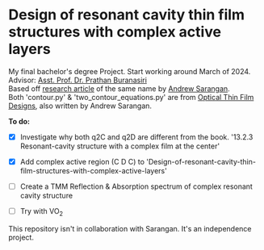 # Design of resonant cavity thin film structures with complex active layers
My final bachelor's degree Project. Start working around March of 2024.<br/>
Advisor: [Asst. Prof. Dr. Prathan Buranasiri](https://www.researchgate.net/profile/Prathan-Buranasiri)<br/>
Based off [research article](https://doi.org/10.1364/JOSAB.404894) of the same name by [Andrew Sarangan](https://udayton.edu/directory/engineering/electrooptics_grad/sarangan_andrew.php). <br/>
Both 'contour.py' & 'two_contour_equations.py' are from [Optical Thin Film Designs](https://doi.org/10.1201/9780429423352), also written by Andrew Sarangan.


<b>To do:</b>
- [x] Investigate why both q2C and q2D are different from the book. '13.2.3 Resonant-cavity structure with a complex film at the center'
- [x] Add complex active region (C D C) to 'Design-of-resonant-cavity-thin-film-structures-with-complex-active-layers'
- [ ] Create a TMM Reflection & Absorption spectrum of complex resonant cavity structure
- [ ] Try with VO<sub>2</sub>


This repository isn't in collaboration with Sarangan. It's an independence project.
